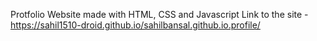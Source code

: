 Protfolio Website made with HTML, CSS and Javascript
Link to the site - https://sahil1510-droid.github.io/sahilbansal.github.io.profile/
